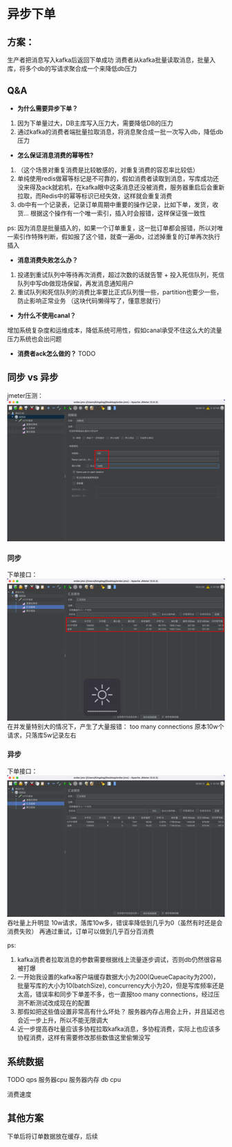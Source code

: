# 异步下单

## 方案：

生产者把消息写入kafka后返回下单成功
消费者从kafka批量读取消息，批量入库，将多个db的写请求聚合成一个来降低db压力

## Q&A

- **为什么需要异步下单？**

1. 因为下单量过大，DB主库写入压力大，需要降低DB的压力
2. 通过kafka的消费者端批量拉取消息，将消息聚合成一批一次写入db，降低db压力

- **怎么保证消息消费的幂等性?**

1. （这个场景对重复消费是比较敏感的，对重复消费的容忍率比较低）
2. 单纯使用redis做幂等标记是不可靠的，假如消费者读取到消息，写库成功还没来得及ack就宕机，在kafka眼中这条消息还没被消费，服务器重启后会重新拉取，而Redis中的幂等标识已经失效，这样就会重复消费
3. db中有一个记录表，记录订单周期中重要的操作记录，比如下单，发货，收货... 根据这个操作有一个唯一索引，插入时会报错，这样保证强一致性

ps: 因为消息是批量插入的，如果一个订单重复，这一批订单都会报错，所以对唯一索引作特殊判断，假如报了这个错，就查一遍db，过滤掉重复的订单再次执行插入

- **消息消费失败怎么办？**

1. 投递到重试队列中等待再次消费，超过次数的话就告警 + 投入死信队列，死信队列中写db做现场保留，再发消息通知用户
2. 重试队列和死信队列的消费比率要比正式队列慢一些，partition也要少一些，防止影响正常业务 （这块代码懒得写了，懂意思就行）

- **为什么不使用canal？**

增加系统复杂度和运维成本，降低系统可用性，假如canal承受不住这么大的流量压力系统也会出问题

- **消费者ack怎么做的？**
  TODO

## 同步 vs 异步

jmeter压测：
![1740231394599](image/README/1740231394599.png)

### 同步

下单接口：
![1740231511497](image/README/1740231511497.png)
在并发量特别大的情况下，产生了大量报错： too many connections
原本10w个请求，只落库5w记录左右

### 异步

下单接口：
![1740231813095](image/README/1740231813095.png)
吞吐量上升明显
10w请求，落库10w多，错误率降低到几乎为0（虽然有时还是会消费失败）
再通过重试，订单可以做到几乎百分百消费

ps:

1. kafka消费者拉取消息的参数需要根据线上流量逐步调试，否则db仍然很容易被打爆
2. 一开始我设置的kafka客户端缓存数据大小为200(QueueCapacity为200)，批量写库的大小为10(batchSize), concurrency大小为20，但是写库频率还是太高，错误率和同步下单差不多，也一直报too many connections，经过压测不断测试改成现在的配置
3. 那假如把这些值设置非常高有什么坏处？ 服务器内存占用会上升，并且延迟也会近一步上升，所以不能无限调大
4. 近一步提高吞吐量应该多协程拉取kafka消息，多协程消费，实际上也应该多协程消费，这样有需要修改那些数值这里偷懒没写

## 系统数据

TODO
qps
服务器cpu
服务器内存
db cpu

消费速度

## 其他方案

下单后将订单数据放在缓存，后续
